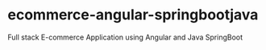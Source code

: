 # ecommerce-angular-springbootjava
Full stack E-commerce Application using Angular and Java SpringBoot
